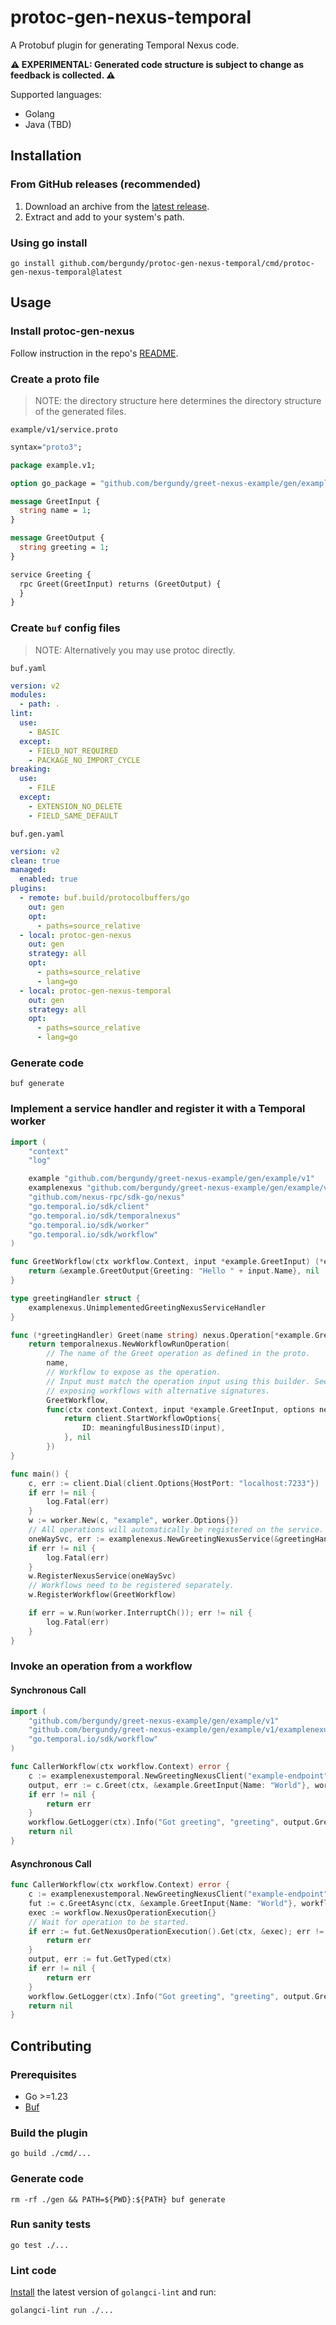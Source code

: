 # protoc-gen-nexus-temporal

A Protobuf plugin for generating Temporal Nexus code.

**⚠️ EXPERIMENTAL: Generated code structure is subject to change as feedback is collected. ⚠️**

Supported languages:

- Golang
- Java (TBD)

## Installation

### From GitHub releases (recommended)

1. Download an archive from the [latest release](https://github.com/bergundy/protoc-gen-nexus-temporal/releases/latest).
2. Extract and add to your system's path.

### Using go install

```
go install github.com/bergundy/protoc-gen-nexus-temporal/cmd/protoc-gen-nexus-temporal@latest
```

## Usage

### Install protoc-gen-nexus

Follow instruction in the repo's [README](https://github.com/bergundy/protoc-gen-nexus?tab=readme-ov-file#installation).

### Create a proto file

> NOTE: the directory structure here determines the directory structure of the generated files.

`example/v1/service.proto`

```protobuf
syntax="proto3";

package example.v1;

option go_package = "github.com/bergundy/greet-nexus-example/gen/example/v1;example";

message GreetInput {
  string name = 1;
}

message GreetOutput {
  string greeting = 1;
}

service Greeting {
  rpc Greet(GreetInput) returns (GreetOutput) {
  }
}
```

### Create `buf` config files

> NOTE: Alternatively you may use protoc directly.

`buf.yaml`

```yaml
version: v2
modules:
  - path: .
lint:
  use:
    - BASIC
  except:
    - FIELD_NOT_REQUIRED
    - PACKAGE_NO_IMPORT_CYCLE
breaking:
  use:
    - FILE
  except:
    - EXTENSION_NO_DELETE
    - FIELD_SAME_DEFAULT
```

`buf.gen.yaml`

```yaml
version: v2
clean: true
managed:
  enabled: true
plugins:
  - remote: buf.build/protocolbuffers/go
    out: gen
    opt:
      - paths=source_relative
  - local: protoc-gen-nexus
    out: gen
    strategy: all
    opt:
      - paths=source_relative
      - lang=go
  - local: protoc-gen-nexus-temporal
    out: gen
    strategy: all
    opt:
      - paths=source_relative
      - lang=go
```

### Generate code 

```
buf generate
```

### Implement a service handler and register it with a Temporal worker

```go
import (
	"context"
	"log"

	example "github.com/bergundy/greet-nexus-example/gen/example/v1"
	examplenexus "github.com/bergundy/greet-nexus-example/gen/example/v1/examplenexus"
	"github.com/nexus-rpc/sdk-go/nexus"
	"go.temporal.io/sdk/client"
	"go.temporal.io/sdk/temporalnexus"
	"go.temporal.io/sdk/worker"
	"go.temporal.io/sdk/workflow"
)

func GreetWorkflow(ctx workflow.Context, input *example.GreetInput) (*example.GreetOutput, error) {
	return &example.GreetOutput{Greeting: "Hello " + input.Name}, nil
}

type greetingHandler struct {
	examplenexus.UnimplementedGreetingNexusServiceHandler
}

func (*greetingHandler) Greet(name string) nexus.Operation[*example.GreetInput, *example.GreetOutput] {
	return temporalnexus.NewWorkflowRunOperation(
		// The name of the Greet operation as defined in the proto.
		name,
		// Workflow to expose as the operation.
		// Input must match the operation input using this builder. See `NewWorkflowRunOperationWithOptions` for
		// exposing workflows with alternative signatures.
		GreetWorkflow,
		func(ctx context.Context, input *example.GreetInput, options nexus.StartOperationOptions) (client.StartWorkflowOptions, error) {
			return client.StartWorkflowOptions{
				ID: meaningfulBusinessID(input),
			}, nil
		})
}

func main() {
	c, err := client.Dial(client.Options{HostPort: "localhost:7233"})
	if err != nil {
		log.Fatal(err)
	}
	w := worker.New(c, "example", worker.Options{})
	// All operations will automatically be registered on the service.
	oneWaySvc, err := examplenexus.NewGreetingNexusService(&greetingHandler{})
	if err != nil {
		log.Fatal(err)
	}
	w.RegisterNexusService(oneWaySvc)
	// Workflows need to be registered separately.
	w.RegisterWorkflow(GreetWorkflow)

	if err = w.Run(worker.InterruptCh()); err != nil {
		log.Fatal(err)
	}
}
```

### Invoke an operation from a workflow

#### Synchronous Call

```go
import (
	"github.com/bergundy/greet-nexus-example/gen/example/v1"
	"github.com/bergundy/greet-nexus-example/gen/example/v1/examplenexustemporal"
	"go.temporal.io/sdk/workflow"
)

func CallerWorkflow(ctx workflow.Context) error {
	c := examplenexustemporal.NewGreetingNexusClient("example-endpoint")
	output, err := c.Greet(ctx, &example.GreetInput{Name: "World"}, workflow.NexusOperationOptions{})
	if err != nil {
		return err
	}
	workflow.GetLogger(ctx).Info("Got greeting", "greeting", output.Greeting)
	return nil
}
```

#### Asynchronous Call

```go
func CallerWorkflow(ctx workflow.Context) error {
	c := examplenexustemporal.NewGreetingNexusClient("example-endpoint")
	fut := c.GreetAsync(ctx, &example.GreetInput{Name: "World"}, workflow.NexusOperationOptions{})
	exec := workflow.NexusOperationExecution{}
	// Wait for operation to be started.
	if err := fut.GetNexusOperationExecution().Get(ctx, &exec); err != nil {
		return err
	}
	output, err := fut.GetTyped(ctx)
	if err != nil {
		return err
	}
	workflow.GetLogger(ctx).Info("Got greeting", "greeting", output.Greeting)
	return nil
}
```

## Contributing

### Prerequisites

- Go >=1.23
- [Buf](https://buf.build/docs/installation/)

### Build the plugin

```
go build ./cmd/...
```

### Generate code

```
rm -rf ./gen && PATH=${PWD}:${PATH} buf generate
```

### Run sanity tests

```
go test ./...
```

### Lint code

[Install](https://golangci-lint.run/welcome/install/) the latest version of `golangci-lint` and run:

```
golangci-lint run ./...
```
